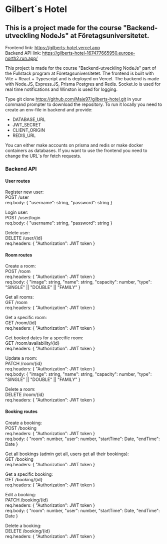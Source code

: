 # Gilbert´s Hotel  
## This is a project made for the course "Backend-utveckling NodeJs" at Företagsuniversitetet.

Frontend link: https://gilberts-hotel.vercel.app  
Backend API link: https://gilberts-hotel-167477665950.europe-north2.run.app/

This project is made for the course "Backend-utveckling NodeJs" part of the Fullstack program at Företagsuniversitetet. The frontend is built with Vite + React + Typescript and is deployed on Vercel. The backend is made with Node.JS, Express.JS, Prisma Postgres and Redis. Socket.io is used for real time notifications and Winston is used for logging.

Type git clone https://github.com/Maje97/gilberts-hotel.git in your command prompter to download the repository. To run it locally you need to create an env-file in backend and provide:
- DATABASE_URL
- JWT_SECRET
- CLIENT_ORIGIN
- REDIS_URL  

You can either make accounts on prisma and redis or make docker containers as databases. If you want to use the frontend you need to change the URL´s for fetch requests.  

### Backend API
#### User routes  
Register new user:  
POST /user  
req.body: { "username": string, "password": string }  

Login user:  
POST /user/login  
req.body: { "username": string, "password": string }  

Delete user:   
DELETE /user/{id}  
req.headers: { "Authorization": JWT token }   

#### Room routes  
Create a room:  
POST /room  
req.headers: { "Authorization": JWT token }  
req.body: { "image": string, "name": string, "capacity": number, "type": "SINGLE" || "DOUBLE" || "FAMILY" }  

Get all rooms:  
GET /room  
req.headers: { "Authorization": JWT token }  

Get a specific room:  
GET /room/{id}  
req.headers: { "Authorization": JWT token }  

Get booked dates for a specific room:  
GET /room/availability/{id}  
req.headers: { "Authorization": JWT token }  

Update a room:  
PATCH /room/{id}  
req.headers: { "Authorization": JWT token }  
req.body: { "image": string, "name": string, "capacity": number, "type": "SINGLE" || "DOUBLE" || "FAMILY" }  

Delete a room:  
DELETE /room/{id}  
req.headers: { "Authorization": JWT token }  

#### Booking routes  
Create a booking:  
POST /booking  
req.headers: { "Authorization": JWT token }  
req.body: { "room": number, "user": number, "startTime": Date, "endTime": Date }  

Get all bookings (admin get all, users get all their bookings):  
GET /booking  
req.headers: { "Authorization": JWT token }  

Get a specific booking:  
GET /booking/{id}  
req.headers: { "Authorization": JWT token }  

Edit a booking:  
PATCH /booking/{id}  
req.headers: { "Authorization": JWT token }  
req.body: { "room": number, "user": number, "startTime": Date, "endTime": Date }  

Delete a booking:  
DELETE /booking/{id}  
req.headers: { "Authorization": JWT token }  

